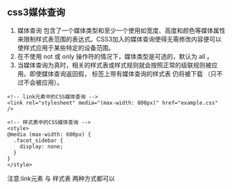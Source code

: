 ## css3媒体查询
1. 媒体查询 包含了一个媒体类型和至少一个使用如宽度、高度和颜色等媒体属性来限制样式表范围的表达式。CSS3加入的媒体查询使得无需修改内容便可以使样式应用于某些特定的设备范围。    
2. 在不使用 not 或 only 操作符的情况下，媒体类型是可选的，默认为 all 。  
3. 当媒体查询为真时，相关的样式表或样式规则就会按照正常的级联规则被应用。即使媒体查询返回假， <link> 标签上带有媒体查询的样式表 仍将被下载 （只不过不会被应用）。  
```
<!-- link元素中的CSS媒体查询 -->
<link rel="stylesheet" media="(max-width: 800px)" href="example.css" />

<!-- 样式表中的CSS媒体查询 -->
<style>
@media (max-width: 600px) {
  .facet_sidebar {
    display: none;
  }
}
</style>
```


注意:link元素 与 样式表 两种方式都可以